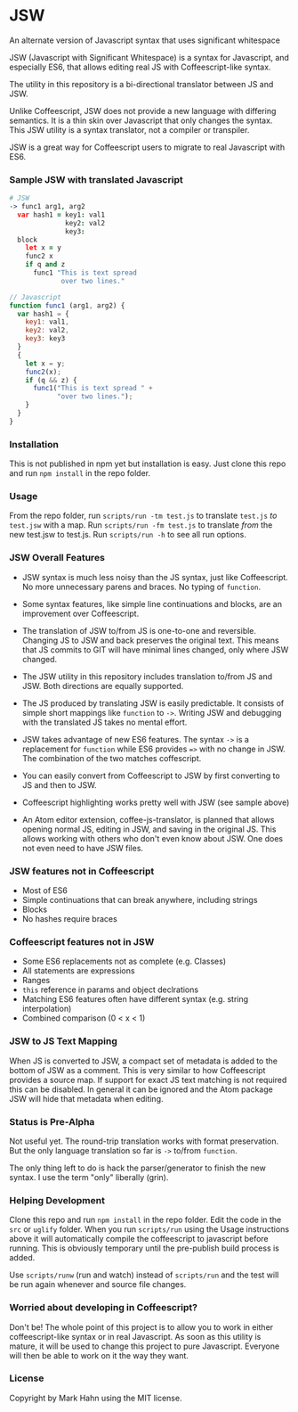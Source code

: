 # JSW

An alternate version of Javascript syntax that uses significant whitespace

JSW (Javascript with Significant Whitespace) is a syntax for Javascript, and especially ES6, that allows editing real JS with Coffeescript-like syntax. 

The utility in this repository is a bi-directional translator between JS and JSW.

Unlike Coffeescript, JSW does not provide a new language with differing semantics.  It is a thin skin over Javascript that only changes the syntax. This JSW utility is a syntax translator, not a compiler or transpiler. 

JSW is a great way for Coffeescript users to migrate to real Javascript with ES6.

### Sample JSW with translated Javascript

```coffee
# JSW
-> func1 arg1, arg2                 
  var hash1 = key1: val1            
              key2: val2            
              key3:                 
  block                             
    let x = y                       
    func2 x                         
    if q and z                      
      func1 "This is text spread    
             over two lines."       
```
```javascript                                    
// Javascript                                    
function func1 (arg1, arg2) {
  var hash1 = {
    key1: val1,
    key2: val2,
    key3: key3
  }
  {
    let x = y;
    func2(x);
    if (q && z) {
      func1("This is text spread " +
            "over two lines.");
    }
  }
}
```

### Installation

This is not published in npm yet but installation is easy. Just clone this repo and run `npm install` in the repo folder.

### Usage

From the repo folder, run `scripts/run -tm test.js` to translate `test.js` *to* `test.jsw` with a map. Run `scripts/run -fm test.js` to translate *from* the new test.jsw to test.js. Run `scripts/run -h` to see all run options.

### JSW Overall Features

- JSW syntax is much less noisy than the JS syntax, just like Coffeescript.  No more unnecessary parens and braces.  No typing of `function`.

- Some syntax features, like simple line continuations and blocks, are an improvement over Coffeescript.

- The translation of JSW to/from JS is one-to-one and reversible.  Changing JS to JSW and back preserves the original text.  This means that JS commits to GIT will have minimal lines changed, only where JSW changed.

- The JSW utility in this repository includes translation to/from JS and JSW.  Both directions are equally supported.

- The JS produced by translating JSW is easily predictable.  It consists of simple short mappings like `function` to `->`.  Writing JSW and debugging with the translated JS takes no mental effort.

- JSW takes advantage of new ES6 features.  The syntax `->` is a replacement for `function` while ES6 provides `=>` with no change in JSW.  The combination of the two matches coffescript.

- You can easily convert from Coffeescript to JSW by first converting to JS and then to JSW.

- Coffeescript highlighting works pretty well with JSW (see sample above)

- An Atom editor extension, coffee-js-translator, is planned that allows opening normal JS, editing in JSW, and saving in the original JS.  This allows working with others who don't even know about JSW.  One does not even need to have JSW files.

### JSW features not in Coffeescript

  - Most of ES6
  - Simple continuations that can break anywhere, including strings
  - Blocks
  - No hashes require braces
  
### Coffeescript features not in JSW

  - Some ES6 replacements not as complete (e.g. Classes)
  - All statements are expressions
  - Ranges
  - `this` reference in params and object declrations
  - Matching ES6 features often have different syntax (e.g. string interpolation)
  - Combined comparison (0 < x < 1)
  
### JSW to JS Text Mapping

When JS is converted to JSW, a compact set of metadata is added to the bottom of JSW as a comment.  This is very similar to how Coffeescript provides a source map.  If support for exact JS text matching is not required this can be disabled.  In general it can be ignored and the Atom package JSW will hide that metadata when editing.

### Status is Pre-Alpha

Not useful yet. The round-trip translation works with format preservation. But the only language translation so far is `->` to/from `function`.

The only thing left to do is hack the parser/generator to finish the new syntax.  I use the term "only" liberally (grin).

### Helping Development

Clone this repo and run `npm install` in the repo folder.  Edit the code in the `src` or `uglify` folder.  When you run `scripts/run` using the Usage instructions above it will automatically compile the coffeescript to javascript before running.  This is obviously temporary until the pre-publish build process is added.

Use `scripts/runw` (run and watch) instead of `scripts/run` and the test will be run again whenever and source file changes.

### Worried about developing in Coffeescript?  

Don't be!  The whole point of this project is to allow you to work in either coffeescript-like syntax or in real Javascript.  As soon as this utility is mature, it will be used to change this project to pure Javascript.  Everyone will then be able to work on it the way they want.

### License

Copyright by Mark Hahn using the MIT license.

